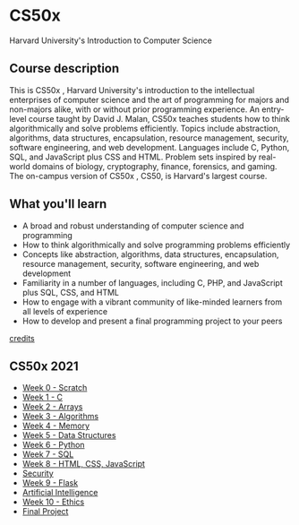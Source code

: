 # CS50x

Harvard University's Introduction to Computer Science

## Course description

This is CS50x , Harvard University's introduction to the intellectual enterprises of computer science and the art of programming for majors and non-majors alike, with or without prior programming experience. An entry-level course taught by David J. Malan, CS50x teaches students how to think algorithmically and solve problems efficiently. Topics include abstraction, algorithms, data structures, encapsulation, resource management, security, software engineering, and web development. Languages include C, Python, SQL, and JavaScript plus CSS and HTML. Problem sets inspired by real-world domains of biology, cryptography, finance, forensics, and gaming. The on-campus version of CS50x , CS50, is Harvard's largest course. 

## What you'll learn

* A broad and robust understanding of computer science and programming
* How to think algorithmically and solve programming problems efficiently
* Concepts like abstraction, algorithms, data structures, encapsulation, resource management, security, software engineering, and web development
* Familiarity in a number of languages, including C, PHP, and JavaScript plus SQL, CSS, and HTML
* How to engage with a vibrant community of like-minded learners from all levels of experience
* How to develop and present a final programming project to your peers

[credits](https://online-learning.harvard.edu/course/cs50-introduction-computer-science)

## CS50x 2021

* [Week 0 - Scratch](https://github.com/lais-gurgel/CS50x/tree/master/Week_0_Scratch)
* [Week 1 - C](https://github.com/lais-gurgel/CS50x/tree/master/Week_1_C)
* [Week 2 - Arrays](https://github.com/lais-gurgel/CS50x/tree/master/Week_2_Arrays)
* [Week 3 - Algorithms](https://github.com/lais-gurgel/CS50x/tree/master/Week_3_Algorithms)
* [Week 4 - Memory](https://github.com/lais-gurgel/CS50x/tree/master/Week_4_Memory)
* [Week 5 - Data Structures](https://github.com/lais-gurgel/CS50x/tree/master/Week_5_Data_Structures)
* [Week 6 - Python](https://github.com/lais-gurgel/CS50x/tree/master/Week_6_Python)
* [Week 7 - SQL](https://github.com/lais-gurgel/CS50x/tree/master/Week_7_SQL)
* [Week 8 - HTML, CSS, JavaScript](https://github.com/lais-gurgel/CS50x/tree/master/Week_8_HTML_CSS_JavaScript)
* [Security](https://github.com/lais-gurgel/CS50x/tree/master/Security)
* [Week 9 - Flask](https://github.com/lais-gurgel/CS50x/tree/master/Week_9_Flask)
* [Artificial Intelligence](https://github.com/lais-gurgel/CS50x/tree/master/Artificial_Intelligence)
* [Week 10 - Ethics](https://github.com/lais-gurgel/CS50x/tree/master/Week_10_Ethics)
* [Final Project](https://github.com/lais-gurgel/CS50x/tree/master/Final_Project)